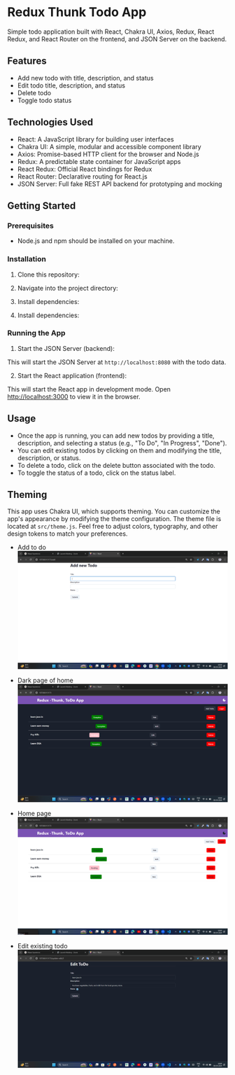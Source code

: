 

# Redux Thunk Todo App

Simple todo application built with React, Chakra UI, Axios, Redux, React Redux, and React Router on the frontend, and JSON Server on the backend.

## Features

- Add new todo with title, description, and status
- Edit todo title, description, and status
- Delete todo
- Toggle todo status

## Technologies Used

- React: A JavaScript library for building user interfaces
- Chakra UI: A simple, modular and accessible component library
- Axios: Promise-based HTTP client for the browser and Node.js
- Redux: A predictable state container for JavaScript apps
- React Redux: Official React bindings for Redux
- React Router: Declarative routing for React.js
- JSON Server: Full fake REST API backend for prototyping and mocking

## Getting Started

### Prerequisites

- Node.js and npm should be installed on your machine.

### Installation

1. Clone this repository:


2. Navigate into the project directory:


3. Install dependencies:


3. Install dependencies:


### Running the App

1. Start the JSON Server (backend):


This will start the JSON Server at `http://localhost:8080` with the todo data.

2. Start the React application (frontend):


This will start the React app in development mode. Open [http://localhost:3000](http://localhost:3000) to view it in the browser.

## Usage

- Once the app is running, you can add new todos by providing a title, description, and selecting a status (e.g., "To Do", "In Progress", "Done").
- You can edit existing todos by clicking on them and modifying the title, description, or status.
- To delete a todo, click on the delete button associated with the todo.
- To toggle the status of a todo, click on the status label.

## Theming

This app uses Chakra UI, which supports theming. You can customize the app's appearance by modifying the theme configuration. The theme file is located at `src/theme.js`. Feel free to adjust colors, typography, and other design tokens to match your preferences.


- Add to do
![Add Todo Page](https://github.com/B2Kumar03/REDUX_APP_IMAGE2/blob/main/addTodoPage.png?raw=true)

- Dark page of home
![Dark Page](https://github.com/B2Kumar03/REDUX_APP_IMAGE2/blob/main/darkPage.png?raw=true)
- Home page
![Home Page](https://github.com/B2Kumar03/REDUX_APP_IMAGE2/blob/main/homePage.png?raw=true)
- Edit existing todo
![Edit Existing Page](https://github.com/B2Kumar03/REDUX_APP_IMAGE2/blob/main/editExistingPage.png?raw=true)

